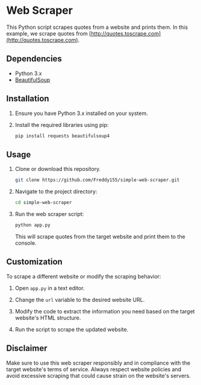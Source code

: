 # Web Scraper

This Python script scrapes quotes from a website and prints them. In this example, we scrape quotes from [http://quotes.toscrape.com](http://quotes.toscrape.com).

## Dependencies

- Python 3.x
- [BeautifulSoup](https://www.crummy.com/software/BeautifulSoup/bs4/doc/)

## Installation

1. Ensure you have Python 3.x installed on your system.

2. Install the required libraries using pip:

    ```bash
    pip install requests beautifulsoup4
    ```

## Usage

1. Clone or download this repository.
   ```bash
   git clone https://github.com/Freddy155/simple-web-scraper.git
   ```

3. Navigate to the project directory:

    ```bash
    cd simple-web-scraper
    ```

4. Run the web scraper script:

    ```bash
    python app.py
    ```

    This will scrape quotes from the target website and print them to the console.

## Customization

To scrape a different website or modify the scraping behavior:

1. Open `app.py` in a text editor.

2. Change the `url` variable to the desired website URL.

3. Modify the code to extract the information you need based on the target website's HTML structure.

4. Run the script to scrape the updated website.

## Disclaimer

Make sure to use this web scraper responsibly and in compliance with the target website's terms of service. Always respect website policies and avoid excessive scraping that could cause strain on the website's servers.
